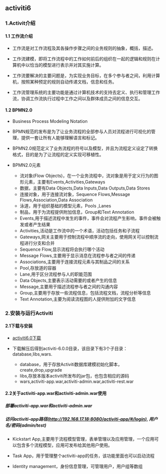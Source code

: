 ## activiti6

### 1.Activit介绍

#### 1.1 工作流介绍

- 工作流是对工作流程及其各操作步骤之间的业务规则的抽象，概括，描述。

- 工作流建模，即将工作流程中的工作如何前后的组织在一起的逻辑和规则在计算机中以恰当的模型进行表示并对其实施计算。

- 工作流要解决的主要问题是，为实现业务目标，在多个参与者之间，利用计算机，按照某种预定的规则自动传递文档，信息和任务。

- 工作流管理系统的主要功能是通过计算机技术的支持去定义、执行和管理工作流，协调工作流执行过程中工作之间以及群体成员之间的信息交互。

#### 1.2 BPMN2.0 

- Business Process Modeling Notation

- BPMN规范的发布是为了让业务流程的全部参与人员对流程进行可视化的管理，提供一套让所有人能够理解语言和标记。

- BPMN2.0规范定义了业务流程的符号以及模型，并且为流程定义设定了转换格式，目的是为了让流程的定义实现可移植性。

- BPMN2.0元素

    - 流对象(Flow Objects)，在一个业务流程中，流对象是用于定义行为的图形元素，主要有Events,Activities,Gateways
    - 数据，主要有Data Objects,Data Inputs,Data Outputs,Data Stores
    - 连接对象，用于连接流对象，Sequence Flows,Message Flows,Association,Data Association
    - 泳道，用于组织基础的模型元素，Pools ,Lanes
    - 制品，用于为流程提供附加信息，Group和Text Annotation
    - Events,用于描述流程中发生的事件，事件会对流程产生影响，事件会被触发或者产生结果
    - Activities,活动是工作流中的一个术语，活动包括任务和子流程
    - Gateways,网关主要用于控制流程中顺序流的走向，使用网关可以控制流程进行分支和合并
    - Sequence Flow,显示流程将会执行哪个活动
    - Message Flows,主要用于显示消息在流程参与者之间的传递
    - Associations,主要用于连接流程元素与其制品之间的关系
    - Pool,存放道的容器
    - Lane,用于区分流程参与人的职能范围
    - Data Objects,主要表示活动需要的或者产生的信息
    - Message,主要用于描述流程参与者之间的沟通内容
    - Group,主要用于存放一些流程信息，包括流程文档，流程分析等信息
    - Text Annotation,主要为阅读流程图的人提供附加的文字信息

### 2.安装与运行Activiti

#### 2.1下载与安装

-  [activiti6.0下载](https://github.com/CasperMXP/Activiti/releases/tag/activiti-6.0.0)

- 下载解压后得到activiti-6.0.0目录，该目录下有3个子目录：database,libs,wars.

    - database，用于存放Activiti数据库建模初始化脚本，create,drop,upgrade
    - libs,存放本版本activiti所发布的jar包，也包含相应的源码
    - wars,activiti-app.war,activiti-admin.war,activiti-rest.war
 
#### 2.2关于activiti-app.war和activiti-admin.war使用

##### 部署activiti-app.war和activiti-admin.war

[](./doc/activiti-01.png)   

##### 访问activiti-app路径(http://192.168.17.18:8080/activiti-app/#/login), 用户名/密码(admin/test)
 
[](./doc/act-02.png)

[](./doc/act-03.png)

- Kickstart App,主要用于流程模型管理，表单管理以及应用管理，一个应用可以包含多个流程模型，应用可发布给其他用户使用。

- Task App，用于管理整个activiti-app的任务，该功能里面也可以启动流程

- Identity management，身份信息管理，可管理用户，用户组等数组





    